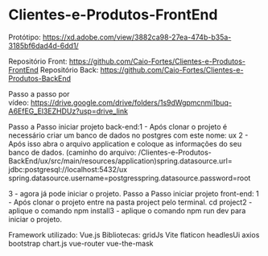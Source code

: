 # Clientes-e-Produtos-FrontEnd
Protótipo: https://xd.adobe.com/view/3882ca98-27ea-474b-b35a-3185bf6dad4d-6dd1/

Repositório Front: https://github.com/Caio-Fortes/Clientes-e-Produtos-FrontEnd
Repositório Back: https://github.com/Caio-Fortes/Clientes-e-Produtos-BackEnd

Passo a passo por vídeo: https://drive.google.com/drive/folders/1s9dWgpmcnmi1buq-A6EfEG_El3EZHDUz?usp=drive_link

Passo a Passo iniciar projeto back-end:1 - Após clonar o projeto é necessário criar um banco de dados no postgres com este nome: ux
2 - Após isso abra o arquivo application e coloque as informações do seu banco de dados.
(caminho do arquivo: /Clientes-e-Produtos-BackEnd/ux/src/main/resources/application)spring.datasource.url= jdbc:postgresql://localhost:5432/ux
spring.datasource.username=postgresspring.datasource.password=root

3 - agora já pode iniciar o projeto.
Passo a Passo iniciar projeto front-end:
1 - Após clonar o projeto entre na pasta project pelo terminal. cd project2 - aplique o comando npm install3 - aplique o comando npm run dev para iniciar o projeto.

Framework utilizado: Vue.js
Bibliotecas:
gridJs
Vite
flaticon
headlesUi
axios
bootstrap
chart.js
vue-router
vue-the-mask
